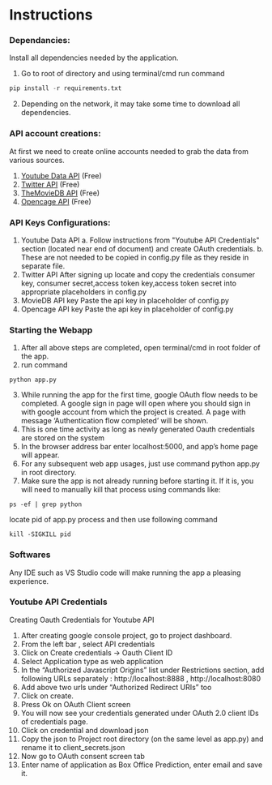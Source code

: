 # Instructions

### Dependancies:

Install all dependencies needed by the application.

1.  Go to root of directory and using terminal/cmd run command

```python
pip install -r requirements.txt
```

2. Depending on the network, it may take some time to download all
   dependencies.

### API account creations:

At first we need to create online accounts needed to grab the data from various
sources.

1. [Youtube Data API](https://developers.google.com/youtube/v3/getting-started) (Free)
2. [Twitter API](https://twitter.com/login?redirect_after_login=https%3A%2F%2Fdeveloper.twitter.com%2Fen%2Fapply) (Free)
3. [TheMovieDB API](https://developers.themoviedb.org/3/getting-started/introduction) (Free)
4. [Opencage API](https://opencagedata.com/api) (Free)

### API Keys Configurations:

1. Youtube Data API
   a. Follow instructions from "Youtube API Credentials" section (located near end of document) and create OAuth credentials.
   b. These are not needed to be copied in config.py file as they reside in separate file.
2. Twitter API
   After signing up locate and copy the credentials consumer key, consumer
   secret,access token key,access token secret into appropriate placeholders in config.py
3. MovieDB API key
   Paste the api key in placeholder of config.py
4. Opencage API key
   Paste the api key in placeholder of config.py

### Starting the Webapp

1. After all above steps are completed, open terminal/cmd in root folder of the app.
2. run command

```shell
python app.py
```

3. While running the app for the first time, google OAuth flow needs to be
   completed. A google sign in page will open where you should sign in with google account from which
   the project is created. A page with message ‘Authentication flow completed’ will be shown.
4. This is one time activity as long as newly generated Oauth credentials are stored
   on the system
5. In the browser address bar enter localhost:5000, and app’s home page will
   appear.
6. For any subsequent web app usages, just use command python app.py in root
   directory.
7. Make sure the app is not already running before starting it. If it is, you will need to
   manually kill that process using commands like:

```shell
ps -ef | grep python
```

locate pid of app.py process and then use following command

```shell
kill -SIGKILL pid
```

### Softwares

Any IDE such as VS Studio code will make running the app a pleasing experience.

### Youtube API Credentials

Creating Oauth Credentials for Youtube API

1. After creating google console project, go to project dashboard.
2. From the left bar , select API credentials
3. Click on Create credentials -> Oauth Client ID
4. Select Application type as web application
5. In the “Authorized Javascript Origins” list under Restrictions section, add following URLs
   separately : http://localhost:8888 , http://localhost:8080
6. Add above two urls under “Authorized Redirect URIs” too
7. Click on create.
8. Press Ok on OAuth Client screen
9. You will now see your credentials generated under OAuth 2.0 client IDs of credentials page.
10. Click on credential and download json
11. Copy the json to Project root directory (on the same level as app.py) and rename it to
    client_secrets.json
12. Now go to OAuth consent screen tab
13. Enter name of application as Box Office Prediction, enter email and save it.
